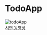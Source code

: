 # TodoApp
![todoApp](https://user-images.githubusercontent.com/111489860/235612899-063c19bc-5c84-4d00-b977-7c87373da1b5.PNG)</br>
[시연 동영상](https://www.youtube.com/watch?v=Y3-FBmT1uiM)

